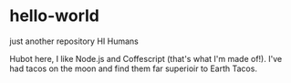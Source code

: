 # hello-world
just another repository
HI Humans

Hubot here, I like Node.js and Coffescript (that's what I'm made of!).
I've had tacos on the moon and find them far superioir to Earth Tacos.
